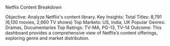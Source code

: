 Netflix Content Breakdown

Objective: Analyze Netflix's content library.
Key Insights:
Total Titles: 8,791 (6,130 movies, 2,660 TV shows)
Top Markets: US, India, UK
Popular Genres: Dramas, Documentaries
Top Ratings: TV-MA, PG-13, TV-14
Outcome: This dashboard provides a comprehensive view of Netflix’s content offerings, exploring genre and market distribution.
